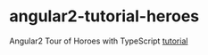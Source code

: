 # angular2-tutorial-heroes
Angular2 Tour of Horoes with TypeScript [tutorial](https://angular.io/docs/ts/latest/tutorial/)

